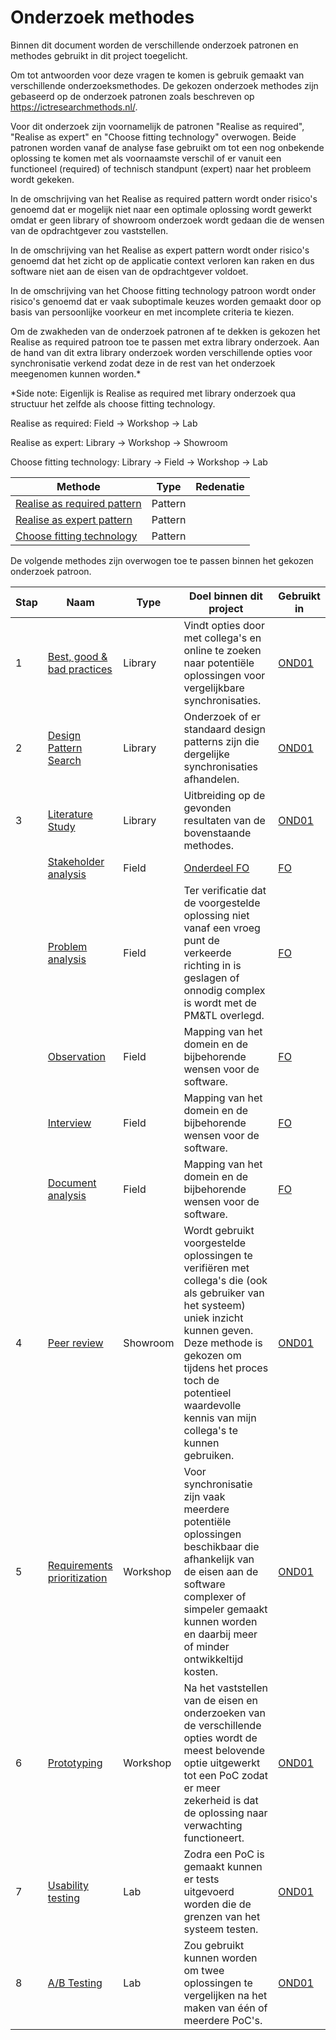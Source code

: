# Onderzoek methodes

Binnen dit document worden de verschillende onderzoek patronen en methodes gebruikt in dit project toegelicht.

Om tot antwoorden voor deze vragen te komen is gebruik gemaakt van verschillende onderzoeksmethodes. De gekozen onderzoek methodes zijn gebaseerd op de onderzoek patronen zoals beschreven op <https://ictresearchmethods.nl/>.

Voor dit onderzoek zijn voornamelijk de patronen "Realise as required", "Realise as expert" en "Choose fitting technology" overwogen. Beide patronen worden vanaf de analyse fase gebruikt om tot een nog onbekende oplossing te komen met als voornaamste verschil of er vanuit een functioneel (required) of technisch standpunt (expert) naar het probleem wordt gekeken.

In de omschrijving van het Realise as required pattern wordt onder risico's genoemd dat er mogelijk niet naar een optimale oplossing wordt gewerkt omdat er geen library of showroom onderzoek wordt gedaan die de wensen van de opdrachtgever zou vaststellen.

In de omschrijving van het Realise as expert pattern wordt onder risico's genoemd dat het zicht op de applicatie context verloren kan raken en dus software niet aan de eisen van de opdrachtgever voldoet.

In de omschrijving van het Choose fitting technology patroon wordt onder risico's genoemd dat er vaak suboptimale keuzes worden gemaakt door op basis van persoonlijke voorkeur en met incomplete criteria te kiezen.

Om de zwakheden van de onderzoek patronen af te dekken is gekozen het Realise as required patroon toe te passen met extra library onderzoek. Aan de hand van dit extra library onderzoek worden verschillende opties voor synchronisatie verkend zodat deze in de rest van het onderzoek meegenomen kunnen worden.*

*Side note: Eigenlijk is Realise as required met library onderzoek qua structuur het zelfde als choose fitting technology.

Realise as required: Field -> Workshop -> Lab

Realise as expert: Library -> Workshop -> Showroom

Choose fitting technology: Library -> Field -> Workshop -> Lab

| Methode | Type | Redenatie |
|--|--|--|
| [Realise as required pattern](https://ictresearchmethods.nl/patterns/realise-as-required/) | Pattern |  |
| [Realise as expert pattern](https://ictresearchmethods.nl/patterns/realise-as-an-expert/) | Pattern |  |
| [Choose fitting technology](https://ictresearchmethods.nl/patterns/choose-fitting-technology/) | Pattern |  |

De volgende methodes zijn overwogen toe te passen binnen het gekozen onderzoek patroon.

| Stap | Naam | Type | Doel binnen dit project | Gebruikt in |
|---|---|---|---|---|
| 1 | [Best, good & bad practices](https://ictresearchmethods.nl/library/best-good-and-bad-practices/) | Library | Vindt opties door met collega's en online te zoeken naar potentiële oplossingen voor vergelijkbare synchronisaties. | [OND01](OND01-ProductiveSync.md#library) |
| 2 | [Design Pattern Search](https://ictresearchmethods.nl/library/design-pattern-research/) | Library | Onderzoek of er standaard design patterns zijn die dergelijke synchronisaties afhandelen. | [OND01](OND01-ProductiveSync.md#library) |
| 3 | [Literature Study](https://ictresearchmethods.nl/library/literature-study/) | Library | Uitbreiding op de gevonden resultaten van de bovenstaande methodes. | [OND01](OND01-ProductiveSync.md#library) |
|  | [Stakeholder analysis](https://ictresearchmethods.nl/field/stakeholder-analysis/) | Field | [Onderdeel FO](../Functioneel/FunctioneelOntwerp.md#actors) | [FO](../Functioneel/FunctioneelOntwerp.md#actors) |
|  | [Problem analysis](https://ictresearchmethods.nl/field/problem-analysis/) | Field | Ter verificatie dat de voorgestelde oplossing niet vanaf een vroeg punt de verkeerde richting in is geslagen of onnodig complex is wordt met de PM&TL overlegd. | [FO](../Functioneel/FunctioneelOntwerp.md#user-stories) |
|  | [Observation](https://ictresearchmethods.nl/field/observation/) | Field | Mapping van het domein en de bijbehorende wensen voor de software. | [FO](../Functioneel/FunctioneelOntwerp.md#domein) |
|  | [Interview](https://ictresearchmethods.nl/field/interview/) | Field |  Mapping van het domein en de bijbehorende wensen voor de software. | [FO](../Functioneel/FunctioneelOntwerp.md#domein) |
|  | [Document analysis](https://ictresearchmethods.nl/field/document-analysis/) | Field |  Mapping van het domein en de bijbehorende wensen voor de software. | [FO](../Functioneel/FunctioneelOntwerp.md#domein) |
| 4 | [Peer review](https://ictresearchmethods.nl/showroom/peer-review/) | Showroom | Wordt gebruikt voorgestelde oplossingen te verifiëren met collega's die (ook als gebruiker van het systeem) uniek inzicht kunnen geven. Deze methode is gekozen om tijdens het proces toch de potentieel waardevolle kennis van mijn collega's te kunnen gebruiken. | [OND01](OND01-ProductiveSync.md) |
| 5 | [Requirements prioritization](https://ictresearchmethods.nl/workshop/requirements-prioritization/) | Workshop | Voor synchronisatie zijn vaak meerdere potentiële oplossingen beschikbaar die afhankelijk van de eisen aan de software complexer of simpeler gemaakt kunnen worden en daarbij meer of minder ontwikkeltijd kosten. | [OND01](OND01-ProductiveSync.md#workshop) |
| 6 | [Prototyping](https://ictresearchmethods.nl/workshop/prototyping/) | Workshop |  Na het vaststellen van de eisen en onderzoeken van de verschillende opties wordt de meest belovende optie uitgewerkt tot een PoC zodat er meer zekerheid is dat de oplossing naar verwachting functioneert. | [OND01](OND01-ProductiveSync.md#workshop) |
| 7 | [Usability testing](https://ictresearchmethods.nl/lab/usability-testing/) | Lab | Zodra een PoC is gemaakt kunnen er tests uitgevoerd worden die de grenzen van het systeem testen. | [OND01](OND01-ProductiveSync.md#lab) |
| 8 | [A/B Testing](https://ictresearchmethods.nl/lab/a-b-testing/) | Lab | Zou gebruikt kunnen worden om twee oplossingen te vergelijken na het maken van één of meerdere PoC's. | [OND01](OND01-ProductiveSync.md#lab) |
